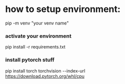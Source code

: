 # how to setup environment:
pip -m venv "your venv name"
### activate your environment
pip install -r requirements.txt
### install pytorch stuff
pip install torch torchvision --index-url https://download.pytorch.org/whl/cpu
